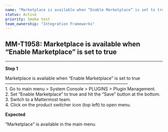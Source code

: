 ```yaml
---
name: "Marketplace is available when “Enable Marketplace” is set to true"
status: Active
priority: Smoke test
team_ownership: "Integration Frameworks"
---
```


## MM-T1958: Marketplace is available when “Enable Marketplace” is set to true

---

**Step 1**

Marketplace is available when “Enable Marketplace” is set to true\
————————————————————————————\
1\. Go to main menu > System Console > PLUGINS > Plugin Management.\
2\. Set “Enable Marketplace” to true and hit the “Save” button at the bottom.\
3\. Switch to a Mattermost team.\
4\. Click on the product switcher icon (top left) to open menu.

**Expected**

“Marketplace” is available in the main menu
